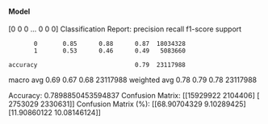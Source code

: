 #### Model
[0 0 0 ... 0 0 0]
Classification Report:
              precision    recall  f1-score   support

           0       0.85      0.88      0.87  18034328
           1       0.53      0.46      0.49   5083660

    accuracy                           0.79  23117988
   macro avg       0.69      0.67      0.68  23117988
weighted avg       0.78      0.79      0.78  23117988

Accuracy: 0.7898850453594837
Confusion Matrix:
[[15929922  2104406]
 [ 2753029  2330631]]
Confusion Matrix (%):
[[68.90704329  9.10289425]
 [11.90860122 10.08146124]]
